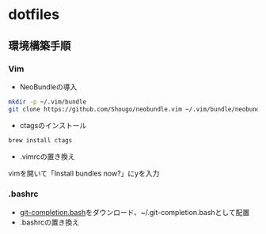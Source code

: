 # dotfiles

## 環境構築手順

### Vim

- NeoBundleの導入
```sh
mkdir -p ~/.vim/bundle
git clone https://github.com/Shougo/neobundle.vim ~/.vim/bundle/neobundle.vim
```

- ctagsのインストール
```sh
brew install ctags
```

- .vimrcの置き換え

vimを開いて「Install bundles now?」にyを入力

### .bashrc

- [git-completion.bash](https://github.com/git/git/blob/master/contrib/completion/git-completion.bash)をダウンロード、~/.git-completion.bashとして配置
- .bashrcの置き換え
